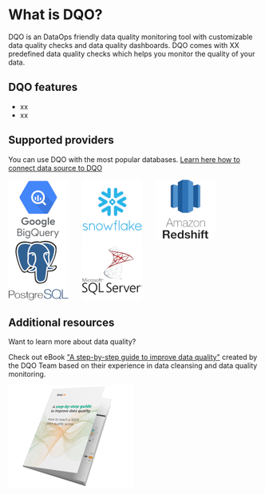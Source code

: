 # What is DQO?

DQO is an DataOps friendly data quality monitoring tool with customizable data quality checks and data quality dashboards. DQO comes with XX predefined data quality checks which helps you monitor the quality of your data.  

## DQO features
- xx
- xx


## Supported providers

You can use DQO with the most popular databases. [Learn here how to connect data source to DQO](working-with-dqo/connections/bigquery.md)

![Google BigQuery](./images/connections/google-bigquery.png) &nbsp; &nbsp; &nbsp; ![Snowflake](./images/connections/snowflake.png) &nbsp; &nbsp; &nbsp;  ![Amazon Redshift](./images/connections/amazon-redshift.png) &nbsp; &nbsp; &nbsp; ![PostgreSQL](./images/connections/postgresql.png) &nbsp; &nbsp; &nbsp; ![Microsoft SQL Server](./images/connections/microsoft-sql-server.png)


## Additional resources

Want to learn more about data quality? 

Check out eBook ["A step-by-step guide to improve data quality"](https://dqo.ai/dqo_ebook_a_step-by-step_guide_to_improve_data_quality-2/) created by the DQO Team based on their experience in data cleansing and data quality monitoring.

![A step-by-step guide to improve data quality](./images/ebook.png "A step-by-step guide to improve data quality")

